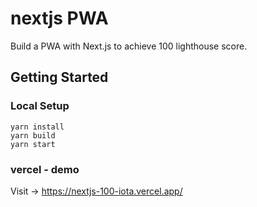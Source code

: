# nextjs PWA

Build a PWA with Next.js to achieve 100 lighthouse score.

## Getting Started

### Local Setup

```
yarn install
yarn build
yarn start
```

### vercel - demo

Visit -> https://nextjs-100-iota.vercel.app/
